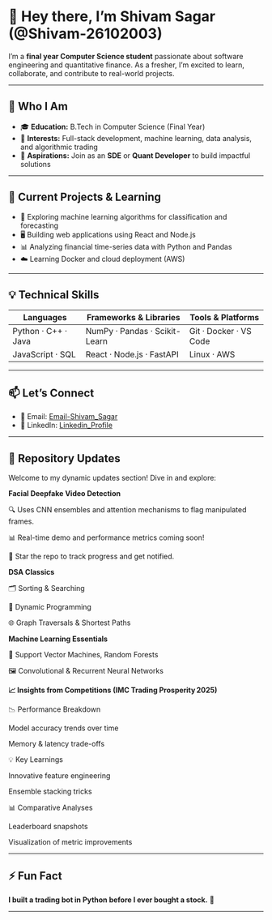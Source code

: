 # 👋 Hey there, I’m Shivam Sagar (@Shivam-26102003)

I’m a **final year Computer Science student** passionate about software engineering and quantitative finance. As a fresher, I’m excited to learn, collaborate, and contribute to real-world projects.

---

## 💼 Who I Am

- 🎓 **Education:** B.Tech in Computer Science (Final Year)
- 🌟 **Interests:** Full-stack development, machine learning, data analysis, and algorithmic trading
- 🚀 **Aspirations:** Join as an **SDE** or **Quant Developer** to build impactful solutions

---

## 🔭 Current Projects & Learning

- 🧠 Exploring machine learning algorithms for classification and forecasting
- 🖥️ Building web applications using React and Node.js
- 📊 Analyzing financial time-series data with Python and Pandas
- ☁️ Learning Docker and cloud deployment (AWS)

---

## 💡 Technical Skills

| Languages           | Frameworks & Libraries        | Tools & Platforms      |
| ------------------- | ----------------------------- | ---------------------- |
| Python · C++ · Java | NumPy · Pandas · Scikit-Learn | Git · Docker · VS Code |
| JavaScript · SQL    | React · Node.js · FastAPI     | Linux · AWS     |

---

## 📫 Let’s Connect

- 📧 Email: [Email-Shivam_Sagar](mailto:sagarshivam1626@gmail.com)
- 🔗 LinkedIn: [Linkedin_Profile](https://www.linkedin.com/in/shivam-sagar-40266225a/)

---

## 🔄 Repository Updates

Welcome to my dynamic updates section! Dive in and explore:

**Facial Deepfake Video Detection**

🔍 Uses CNN ensembles and attention mechanisms to flag manipulated frames.

📊 Real-time demo and performance metrics coming soon!

🌟 Star the repo to track progress and get notified.

**DSA Classics**

🗂️ Sorting & Searching

🧩 Dynamic Programming

🌐 Graph Traversals & Shortest Paths

**Machine Learning Essentials**

🤖 Support Vector Machines, Random Forests

🖼️ Convolutional & Recurrent Neural Networks

**📈 Insights from Competitions (IMC Trading Prosperity 2025)**

📉 Performance Breakdown

Model accuracy trends over time

Memory & latency trade-offs

💡 Key Learnings

Innovative feature engineering

Ensemble stacking tricks

📊 Comparative Analyses

Leaderboard snapshots

Visualization of metric improvements

---

## ⚡ Fun Fact

**I built a trading bot in Python before I ever bought a stock.** 🐥

---

